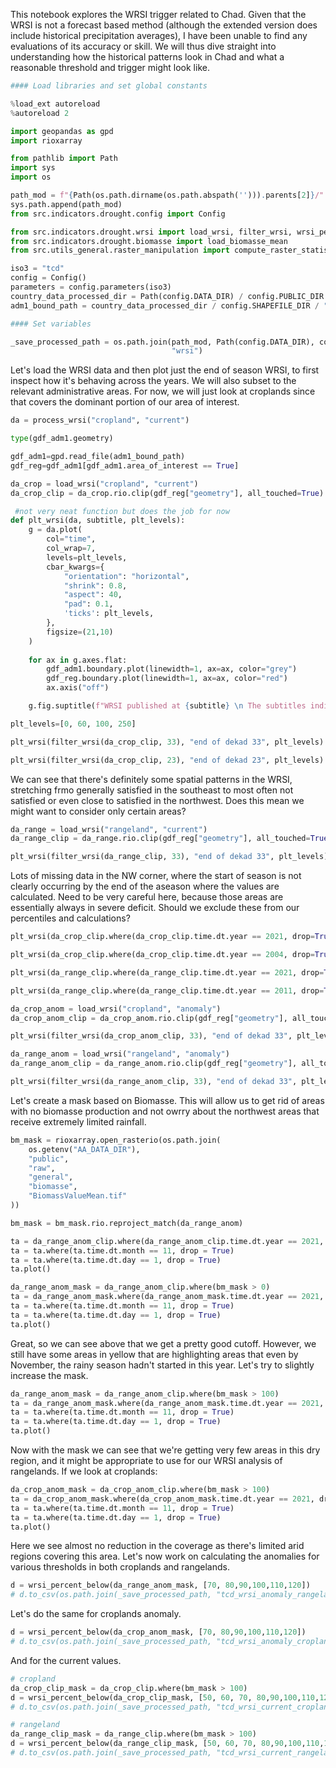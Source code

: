 This notebook explores the WRSI trigger related to Chad. Given that the WRSI is not a forecast based method (although the extended version does include historical precipitation averages), I have been unable to find any evaluations of its accuracy or skill. We will thus dive straight into understanding how the historical patterns look in Chad and what a reasonable threshold and trigger might look like.

```python
#### Load libraries and set global constants

%load_ext autoreload
%autoreload 2

import geopandas as gpd
import rioxarray

from pathlib import Path
import sys
import os

path_mod = f"{Path(os.path.dirname(os.path.abspath(''))).parents[2]}/"
sys.path.append(path_mod)
from src.indicators.drought.config import Config

from src.indicators.drought.wrsi import load_wrsi, filter_wrsi, wrsi_percent_below, _PROCESSED_DIR, process_wrsi
from src.indicators.drought.biomasse import load_biomasse_mean
from src.utils_general.raster_manipulation import compute_raster_statistics

iso3 = "tcd"
config = Config()
parameters = config.parameters(iso3)
country_data_processed_dir = Path(config.DATA_DIR) / config.PUBLIC_DIR / config.PROCESSED_DIR / iso3
adm1_bound_path = country_data_processed_dir / config.SHAPEFILE_DIR / "tcd_adm2_area_of_interest.gpkg"

#### Set variables

_save_processed_path = os.path.join(path_mod, Path(config.DATA_DIR), config.PUBLIC_DIR, config.PROCESSED_DIR, iso3,
                                    "wrsi")
```

Let's load the WRSI data and then plot just the end of season WRSI, to first inspect how it's behaving across the years. We will also subset to the relevant administrative areas. For now, we will just look at croplands since that covers the dominant portion of our area of interest.

```python
da = process_wrsi("cropland", "current")

```

```python
type(gdf_adm1.geometry)
```

```python
gdf_adm1=gpd.read_file(adm1_bound_path)
gdf_reg=gdf_adm1[gdf_adm1.area_of_interest == True]

da_crop = load_wrsi("cropland", "current")
da_crop_clip = da_crop.rio.clip(gdf_reg["geometry"], all_touched=True)

 #not very neat function but does the job for now
def plt_wrsi(da, subtitle, plt_levels):
    g = da.plot(
        col="time",
        col_wrap=7,
        levels=plt_levels,
        cbar_kwargs={
            "orientation": "horizontal",
            "shrink": 0.8,
            "aspect": 40,
            "pad": 0.1,
            'ticks': plt_levels,
        },
        figsize=(21,10)
    )
    
    for ax in g.axes.flat:
        gdf_adm1.boundary.plot(linewidth=1, ax=ax, color="grey")
        gdf_reg.boundary.plot(linewidth=1, ax=ax, color="red")
        ax.axis("off")

    g.fig.suptitle(f"WRSI published at {subtitle} \n The subtitles indicate the start date",y=1.1);

plt_levels=[0, 60, 100, 250]

plt_wrsi(filter_wrsi(da_crop_clip, 33), "end of dekad 33", plt_levels)

```

```python
plt_wrsi(filter_wrsi(da_crop_clip, 23), "end of dekad 23", plt_levels)
```

We can see that there's definitely some spatial patterns in the WRSI, stretching frmo generally satisfied in the southeast to most often not satisfied or even close to satisfied in the northwest. Does this mean we might want to consider only certain areas?

```python
da_range = load_wrsi("rangeland", "current")
da_range_clip = da_range.rio.clip(gdf_reg["geometry"], all_touched=True)

plt_wrsi(filter_wrsi(da_range_clip, 33), "end of dekad 33", plt_levels)
```

Lots of missing data in the NW corner, where the start of season is not clearly occurring by the end of the aseason where the values are calculated. Need to be very careful here, because those areas are essentially always in severe deficit. Should we exclude these from our percentiles and calculations?

```python
plt_wrsi(da_crop_clip.where(da_crop_clip.time.dt.year == 2021, drop=True), "year 2021", plt_levels)
```

```python
plt_wrsi(da_crop_clip.where(da_crop_clip.time.dt.year == 2004, drop=True), "year 2004", plt_levels)
```

```python
plt_wrsi(da_range_clip.where(da_range_clip.time.dt.year == 2021, drop=True), "year 2021", plt_levels)
```

```python
plt_wrsi(da_range_clip.where(da_range_clip.time.dt.year == 2011, drop=True), "year 2011", plt_levels)
```

```python
da_crop_anom = load_wrsi("cropland", "anomaly")
da_crop_anom_clip = da_crop_anom.rio.clip(gdf_reg["geometry"], all_touched=True)

plt_wrsi(filter_wrsi(da_crop_anom_clip, 33), "end of dekad 33", plt_levels)
```

```python
da_range_anom = load_wrsi("rangeland", "anomaly")
da_range_anom_clip = da_range_anom.rio.clip(gdf_reg["geometry"], all_touched=True)

plt_wrsi(filter_wrsi(da_range_anom_clip, 33), "end of dekad 33", plt_levels)
```

Let's create a mask based on Biomasse. This will allow us to get rid of areas with no biomasse production and not owrry about the northwest areas that receive extremely limited rainfall.

```python
bm_mask = rioxarray.open_rasterio(os.path.join(
    os.getenv("AA_DATA_DIR"),
    "public",
    "raw",
    "general",
    "biomasse",
    "BiomassValueMean.tif"
))

bm_mask = bm_mask.rio.reproject_match(da_range_anom)
```

```python
ta = da_range_anom_clip.where(da_range_anom_clip.time.dt.year == 2021, drop = True)
ta = ta.where(ta.time.dt.month == 11, drop = True)
ta = ta.where(ta.time.dt.day == 1, drop = True)
ta.plot()
```

```python
da_range_anom_mask = da_range_anom_clip.where(bm_mask > 0)
ta = da_range_anom_mask.where(da_range_anom_mask.time.dt.year == 2021, drop = True)
ta = ta.where(ta.time.dt.month == 11, drop = True)
ta = ta.where(ta.time.dt.day == 1, drop = True)
ta.plot()
```

Great, so we can see above that we get a pretty good cutoff. However, we still have some areas in yellow that are highlighting areas that even by November, the rainy season hadn't started in this year. Let's try to slightly increase the mask.

```python
da_range_anom_mask = da_range_anom_clip.where(bm_mask > 100)
ta = da_range_anom_mask.where(da_range_anom_mask.time.dt.year == 2021, drop = True)
ta = ta.where(ta.time.dt.month == 11, drop = True)
ta = ta.where(ta.time.dt.day == 1, drop = True)
ta.plot()
```

Now with the mask we can see that we're getting very few areas in this dry region, and it might be appropriate to use for our WRSI analysis of rangelands. If we look at croplands:

```python
da_crop_anom_mask = da_crop_anom_clip.where(bm_mask > 100)
ta = da_crop_anom_mask.where(da_crop_anom_mask.time.dt.year == 2021, drop = True)
ta = ta.where(ta.time.dt.month == 11, drop = True)
ta = ta.where(ta.time.dt.day == 1, drop = True)
ta.plot()
```

Here we see almost no reduction in the coverage as there's limited arid regions covering this area. Let's now work on calculating the anomalies for various thresholds in both croplands and rangelands.

```python
d = wrsi_percent_below(da_range_anom_mask, [70, 80,90,100,110,120])
# d.to_csv(os.path.join(_save_processed_path, "tcd_wrsi_anomaly_rangeland_thresholds.csv"))
```

Let's do the same for croplands anomaly.

```python
d = wrsi_percent_below(da_crop_anom_mask, [70, 80,90,100,110,120])
# d.to_csv(os.path.join(_save_processed_path, "tcd_wrsi_anomaly_cropland_thresholds.csv"))
```

And for the current values.

```python
# cropland
da_crop_clip_mask = da_crop_clip.where(bm_mask > 100)
d = wrsi_percent_below(da_crop_clip_mask, [50, 60, 70, 80,90,100,110,120])
# d.to_csv(os.path.join(_save_processed_path, "tcd_wrsi_current_cropland_thresholds.csv"))

# rangeland
da_range_clip_mask = da_range_clip.where(bm_mask > 100)
d = wrsi_percent_below(da_range_clip_mask, [50, 60, 70, 80,90,100,110,120])
# d.to_csv(os.path.join(_save_processed_path, "tcd_wrsi_current_rangeland_thresholds.csv"))
```
